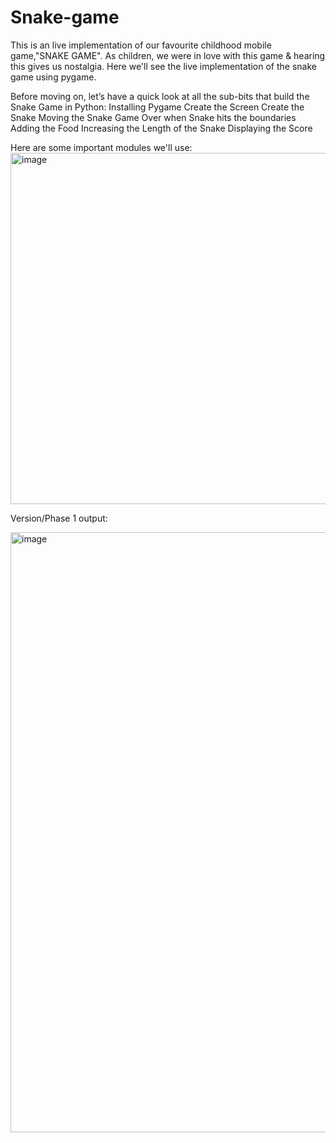 # Snake-game
This is an live implementation of our favourite childhood mobile game,"SNAKE GAME".
As children, we were in love with this game & hearing this gives us nostalgia. Here we'll see the live implementation of the snake game using pygame.

Before moving on, let’s have a quick look at all the sub-bits that build the Snake Game in Python:
  Installing Pygame
  Create the Screen
  Create the Snake
  Moving the Snake
  Game Over when Snake hits the boundaries
  Adding the Food
  Increasing the Length of the Snake
  Displaying the Score

Here are some important modules we'll use:
<img width="562" alt="image" src="https://user-images.githubusercontent.com/85865229/214648001-af704676-7f4b-4eae-9c00-872287903024.png">

Version/Phase 1 output:

<img width="960" alt="image" src="https://user-images.githubusercontent.com/85865229/214849994-c1943dec-9b4b-4ddd-a825-f61751690a11.png">




